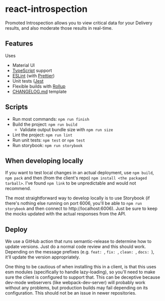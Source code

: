 # react-introspection

Promoted Introspection allows you to view critical data for your Delivery results, and also moderate those results in real-time.

## Features

Uses

- Material UI
- [TypeScript](https://www.typescriptlang.org/) support
- [ESLint](https://eslint.org/) (with [Prettier](https://prettier.io/))
- Unit tests ([Jest](https://jestjs.io/)
- Flexible builds with [Rollup](https://www.rollupjs.org/)
- [CHANGELOG.md](https://keepachangelog.com/en/1.0.0/) template

## Scripts

- Run most commands: `npm run finish`
- Build the project: `npm run build`
  - Validate output bundle size with `npm run size`
- Lint the project: `npm run lint`
- Run unit tests: `npm test` or `npm test`
- Run storybook: `npm run storybook`

## When developing locally

If you want to test local changes in an actual deployment, use `npm build`, `npm pack` and then (from the client's repo) `npm install <the packaged tarball>`. I've found `npm link` to be unpredictable and would not recommend.

The most straightforward way to develop locally is to use Storybook (if there's nothing else running on port 6006, you'll be able to `npm run storybook` and then connect to http://localhost:6006). Just be sure to keep the mocks updated with the actual responses from the API.

## Deploy

We use a GitHub action that runs semantic-release to determine how to update versions. Just do a normal code review and this should work. Depending on the message prefixes (e.g. `feat: `, `fix: `, `clean: `, `docs: `), it'll update the version appropriately.

One thing to be cautious of when installing this in a client, is that this uses esm modules (specifically to handle lazy-loading), so you'll need to make sure the client is configured to support that. This can be deceptive because dev-mode webservers (like webpack-dev-server) will probably work without any problems, but production builds may fail depending on its configuration. This should not be an issue in newer repositories.
